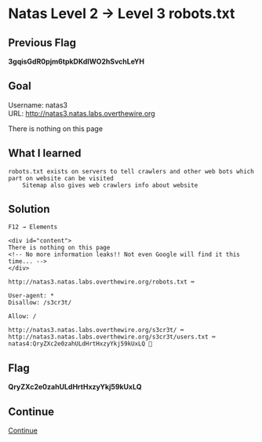 # Natas Level 2 → Level 3 robots.txt

## Previous Flag
<b>3gqisGdR0pjm6tpkDKdIWO2hSvchLeYH</b>

## Goal
Username: natas3<br>
URL: http://natas3.natas.labs.overthewire.org<br>

There is nothing on this page

## What I learned
```
robots.txt exists on servers to tell crawlers and other web bots which part on website can be visited
    Sitemap also gives web crawlers info about website
```

## Solution
```
F12 → Elements

<div id="content">
There is nothing on this page
<!-- No more information leaks!! Not even Google will find it this time... -->
</div>

http://natas3.natas.labs.overthewire.org/robots.txt ⌨️

User-agent: *
Disallow: /s3cr3t/

Allow: /

http://natas3.natas.labs.overthewire.org/s3cr3t/ ⌨️
http://natas3.natas.labs.overthewire.org/s3cr3t/users.txt ⌨️
natas4:QryZXc2e0zahULdHrtHxzyYkj59kUxLQ 🔐
```

## Flag
<b>QryZXc2e0zahULdHrtHxzyYkj59kUxLQ</b>

## Continue
[Continue](./Natas0304.md)